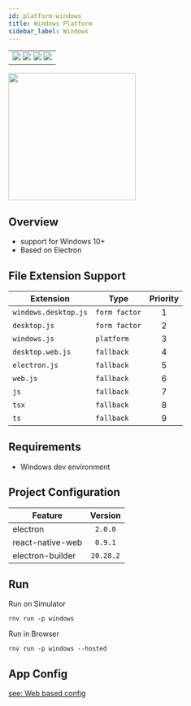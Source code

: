 ```yaml
---
id: platform-windows
title: Windows Platform
sidebar_label: Windows
---
```


<table>
  <tr>
  <td>
    <img src="https://img.shields.io/badge/Mac-n/a-lightgrey.svg" />
    <img src="https://img.shields.io/badge/Windows-yes-brightgreen.svg" />
    <img src="https://img.shields.io/badge/Linux-n/a-lightgrey.svg" />
    <img src="https://img.shields.io/badge/HostMode-yes-brightgreen.svg" />
  </td>
  </tr>
</table>

<img src="https://renative.org/img/rnv_windows.gif" height="250"/>


## Overview

-   support for Windows 10+
-   Based on Electron

## File Extension Support

| Extension | Type    | Priority  |
| --------- | --------- | :-------: |
| `windows.desktop.js` | `form factor` | 1 |
| `desktop.js` | `form factor` | 2 |
| `windows.js` | `platform` | 3 |
| `desktop.web.js` | `fallback` | 4 |
| `electron.js` | `fallback` | 5 |
| `web.js` | `fallback` | 6 |
| `js` | `fallback` | 7 |
| `tsx` | `fallback` | 8 |
| `ts` | `fallback` | 9 |

## Requirements

-   Windows dev environment

## Project Configuration

| Feature          |  Version  |
| ---------------- | :-------: |
| electron         |  `2.0.0`  |
| react-native-web |  `0.9.1`  |
| electron-builder | `20.28.2` |

## Run

Run on Simulator

```
rnv run -p windows
```

Run in Browser

```
rnv run -p windows --hosted
```

## App Config

[see: Web based config](api-config.md#web-props)
